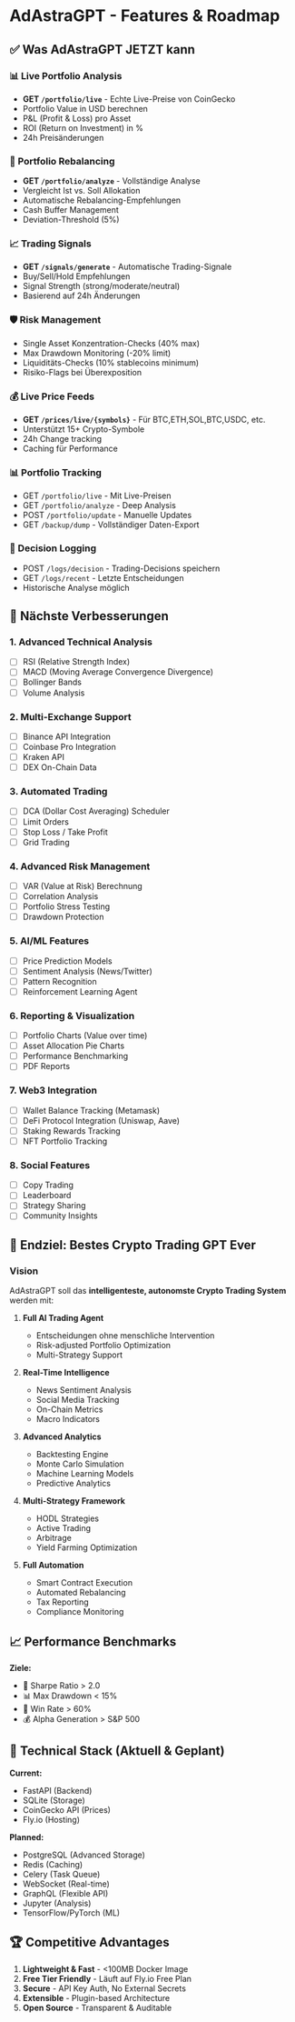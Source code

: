 # AdAstraGPT - Features & Roadmap

## ✅ Was AdAstraGPT JETZT kann

### 📊 Live Portfolio Analysis
- **GET `/portfolio/live`** - Echte Live-Preise von CoinGecko
- Portfolio Value in USD berechnen
- P&L (Profit & Loss) pro Asset
- ROI (Return on Investment) in %
- 24h Preisänderungen

### 🔄 Portfolio Rebalancing
- **GET `/portfolio/analyze`** - Vollständige Analyse
- Vergleicht Ist vs. Soll Allokation
- Automatische Rebalancing-Empfehlungen
- Cash Buffer Management
- Deviation-Threshold (5%)

### 📈 Trading Signals
- **GET `/signals/generate`** - Automatische Trading-Signale
- Buy/Sell/Hold Empfehlungen
- Signal Strength (strong/moderate/neutral)
- Basierend auf 24h Änderungen

### 🛡️ Risk Management
- Single Asset Konzentration-Checks (40% max)
- Max Drawdown Monitoring (-20% limit)
- Liquiditäts-Checks (10% stablecoins minimum)
- Risiko-Flags bei Überexposition

### 💰 Live Price Feeds
- **GET `/prices/live/{symbols}`** - Für BTC,ETH,SOL,BTC,USDC, etc.
- Unterstützt 15+ Crypto-Symbole
- 24h Change tracking
- Caching für Performance

### 📊 Portfolio Tracking
- GET `/portfolio/live` - Mit Live-Preisen
- GET `/portfolio/analyze` - Deep Analysis
- POST `/portfolio/update` - Manuelle Updates
- GET `/backup/dump` - Vollständiger Daten-Export

### 📝 Decision Logging
- POST `/logs/decision` - Trading-Decisions speichern
- GET `/logs/recent` - Letzte Entscheidungen
- Historische Analyse möglich

## 🚀 Nächste Verbesserungen

### 1. Advanced Technical Analysis
- [ ] RSI (Relative Strength Index)
- [ ] MACD (Moving Average Convergence Divergence)
- [ ] Bollinger Bands
- [ ] Volume Analysis

### 2. Multi-Exchange Support
- [ ] Binance API Integration
- [ ] Coinbase Pro Integration
- [ ] Kraken API
- [ ] DEX On-Chain Data

### 3. Automated Trading
- [ ] DCA (Dollar Cost Averaging) Scheduler
- [ ] Limit Orders
- [ ] Stop Loss / Take Profit
- [ ] Grid Trading

### 4. Advanced Risk Management
- [ ] VAR (Value at Risk) Berechnung
- [ ] Correlation Analysis
- [ ] Portfolio Stress Testing
- [ ] Drawdown Protection

### 5. AI/ML Features
- [ ] Price Prediction Models
- [ ] Sentiment Analysis (News/Twitter)
- [ ] Pattern Recognition
- [ ] Reinforcement Learning Agent

### 6. Reporting & Visualization
- [ ] Portfolio Charts (Value over time)
- [ ] Asset Allocation Pie Charts
- [ ] Performance Benchmarking
- [ ] PDF Reports

### 7. Web3 Integration
- [ ] Wallet Balance Tracking (Metamask)
- [ ] DeFi Protocol Integration (Uniswap, Aave)
- [ ] Staking Rewards Tracking
- [ ] NFT Portfolio Tracking

### 8. Social Features
- [ ] Copy Trading
- [ ] Leaderboard
- [ ] Strategy Sharing
- [ ] Community Insights

## 🎯 Endziel: Bestes Crypto Trading GPT Ever

### Vision
AdAstraGPT soll das **intelligenteste, autonomste Crypto Trading System** werden mit:

1. **Full AI Trading Agent**
   - Entscheidungen ohne menschliche Intervention
   - Risk-adjusted Portfolio Optimization
   - Multi-Strategy Support

2. **Real-Time Intelligence**
   - News Sentiment Analysis
   - Social Media Tracking
   - On-Chain Metrics
   - Macro Indicators

3. **Advanced Analytics**
   - Backtesting Engine
   - Monte Carlo Simulation
   - Machine Learning Models
   - Predictive Analytics

4. **Multi-Strategy Framework**
   - HODL Strategies
   - Active Trading
   - Arbitrage
   - Yield Farming Optimization

5. **Full Automation**
   - Smart Contract Execution
   - Automated Rebalancing
   - Tax Reporting
   - Compliance Monitoring

## 📈 Performance Benchmarks

**Ziele:**
- 🤖 Sharpe Ratio > 2.0
- 📊 Max Drawdown < 15%
- 🎯 Win Rate > 60%
- 💰 Alpha Generation > S&P 500

## 🔧 Technical Stack (Aktuell & Geplant)

**Current:**
- FastAPI (Backend)
- SQLite (Storage)
- CoinGecko API (Prices)
- Fly.io (Hosting)

**Planned:**
- PostgreSQL (Advanced Storage)
- Redis (Caching)
- Celery (Task Queue)
- WebSocket (Real-time)
- GraphQL (Flexible API)
- Jupyter (Analysis)
- TensorFlow/PyTorch (ML)

## 🏆 Competitive Advantages

1. **Lightweight & Fast** - <100MB Docker Image
2. **Free Tier Friendly** - Läuft auf Fly.io Free Plan
3. **Secure** - API Key Auth, No External Secrets
4. **Extensible** - Plugin-based Architecture
5. **Open Source** - Transparent & Auditable


